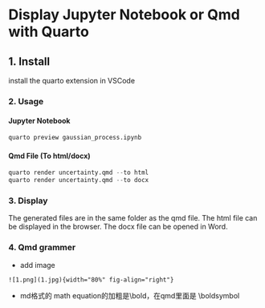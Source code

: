 # Display Jupyter Notebook or Qmd with Quarto

## 1. Install 
install the quarto extension in VSCode

### 2. Usage
#### Jupyter Notebook
```python
quarto preview gaussian_process.ipynb
```



#### Qmd File (To html/docx)
```python
quarto render uncertainty.qmd --to html
quarto render uncertainty.qmd --to docx
```


### 3. Display
The generated files are in the same folder as the qmd file.
The html file can be displayed in the browser. The docx file can be opened in Word.


### 4. Qmd grammer
- add image
```
![1.png](1.jpg){width="80%" fig-align="right"}
```


- md格式的 math equation的加粗是\bold，在qmd里面是 \boldsymbol